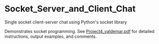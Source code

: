 # Socket_Server_and_Client_Chat
Single socket client-server chat using Python's socket library

Demonstrates socket programming. See [Project4_valdemar.pdf]() for detailed instructions, output examples, and comments.
